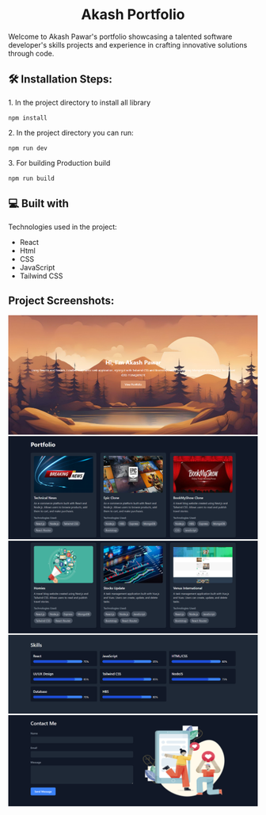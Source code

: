 <h1 align="center" id="title">Akash Portfolio</h1>

<p id="description">Welcome to Akash Pawar's portfolio showcasing a talented software developer's skills projects and experience in crafting innovative solutions through code.</p>


<h2>🛠️ Installation Steps:</h2>

<p>1. In the project directory to install all library</p>

```
npm install
```

<p>2. In the project directory you can run:</p>

```
npm run dev
```

<p>3. For building Production build</p>

```
npm run build
```

  
  
<h2>💻 Built with</h2>

Technologies used in the project:

*   React
*   Html
*   CSS
*   JavaScript
*   Tailwind CSS

<h2>Project Screenshots:</h2>

<img src="https://github.com/akashpawar43/Portfolio/blob/master/public/assets/website1.png" alt="project-screenshot" >

<img src="https://github.com/akashpawar43/Portfolio/blob/master/public/assets/website2.png" alt="project-screenshot" >

<img src="https://github.com/akashpawar43/Portfolio/blob/master/public/assets/website3.png" alt="project-screenshot" >

<img src="https://github.com/akashpawar43/Portfolio/blob/master/public/assets/website4.png" alt="project-screenshot" >

<img src="https://github.com/akashpawar43/Portfolio/blob/master/public/assets/website5.png" alt="project-screenshot" >
